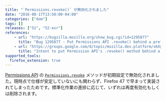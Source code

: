 ```yaml
---
title: "`Permissions.revoke()` が無効化されました"
date: "2016-08-17T13:50:00-04:00"
categories: ["dom"]
tags: []
releases: ["51", "52-esr"]
references:
    - url: "https://bugzilla.mozilla.org/show_bug.cgi?id=1295877"
      title: "Bug 1295877 - Put Permissions API .revoke() behind a pref"
    - url: "https://groups.google.com/d/topic/mozilla.dev.platform/x6XgGCoXUw0/discussion"
      title: "Intent to put Permission API's .revoke() method behind a pref"
supported_tools:
  firefox_extension: true
---
```

[Permissions API](https://developer.mozilla.org/docs/Web/API/Permissions_API) の [`Permissions.revoke`](https://developer.mozilla.org/docs/Web/API/Permissions/revoke) メソッドが初期設定で無効化されました。現時点で仕様が安定していないにも関わらず、Firefox 47 で早まって実装されてしまったためです。標準化作業の進捗に応じて、いずれは再度有効化もしくは削除されます。

